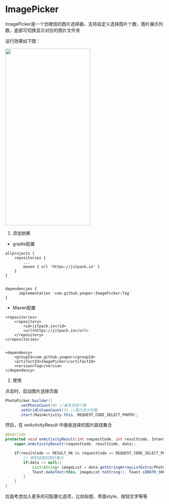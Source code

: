 # ImagePicker


ImagePicker是一个仿微信的图片选择器，支持自定义选择图片个数，图片展示列数，底部可切换显示对应的图片文件夹


运行效果如下图：

<img src="http://bmob-cdn-20165.b0.upaiyun.com/2018/12/26/490af765407f866e80759bbdbb92c616.png" width = "270" height = "560"/>

1. 添加依赖

- gradle配置

```
allprojects {
    repositories {
        ...
        maven { url 'https://jitpack.io' }
    }
}


dependencies {
	  implementation 'com.github.yeaper:ImagePicker:Tag'
}
```

- Maven配置

```
<repositories>
    <repository>
        <id>jitpack.io</id>
        <url>https://jitpack.io</url>
    </repository>
</repositories>


<dependency>
    <groupId>com.github.yeaper</groupId>
    <artifactId>ImagePicker</artifactId>
    <version>Tag</version
</dependency>

```

2. 使用

点击时，启动图片选择页面

```java
PhotoPicker.builder()
      .setPhotoCount(9) //最多选择个数
      .setGridColumnCount(3) //图片显示列数
      .start(MainActivity.this, REQUEST_CODE_SELECT_PHOTO);
```

然后，在 onActivityResult 中接收选择的图片路径集合

```java
@Override
protected void onActivityResult(int requestCode, int resultCode, Intent data) {
    super.onActivityResult(requestCode, resultCode, data);

    if(resultCode == RESULT_OK && requestCode == REQUEST_CODE_SELECT_PHOTO){
        // 拿到选取的图片集合
        if(data != null){
            List<String> imageList = data.getStringArrayListExtra(PhotoPicker.KEY_SELECTED_PHOTOS);
            Toast.makeText(this, imageList.toString(), Toast.LENGTH_SHORT).show();
        }
    }
}
```

后面考虑加入更多的可配置化选项，比如标题、界面style、按钮文字等等
